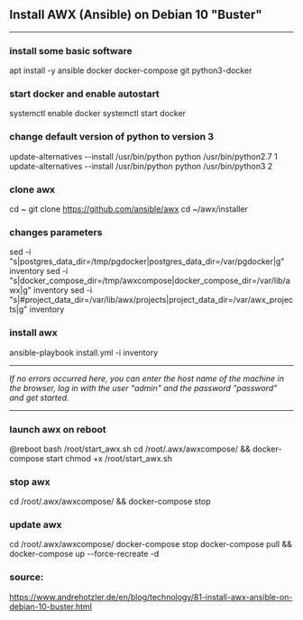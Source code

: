 ## Install AWX (Ansible) on Debian 10 "Buster"
---

### install some basic software
apt install -y ansible docker docker-compose git python3-docker

### start docker and enable autostart
systemctl enable docker
systemctl start docker

### change default version of python to version 3
update-alternatives --install /usr/bin/python python /usr/bin/python2.7 1
update-alternatives --install /usr/bin/python python /usr/bin/python3 2

### clone awx
cd ~
git clone https://github.com/ansible/awx
cd ~/awx/installer

### changes parameters
sed -i "s|postgres_data_dir=/tmp/pgdocker|postgres_data_dir=/var/pgdocker|g" inventory
sed -i "s|docker_compose_dir=/tmp/awxcompose|docker_compose_dir=/var/lib/awx|g" inventory
sed -i "s|#project_data_dir=/var/lib/awx/projects|project_data_dir=/var/awx_projects|g" inventory

### install awx
ansible-playbook install.yml -i inventory

---

*If no errors occurred here, you can enter the host name of the machine in the browser, log in with the user 
"admin" and the password "password" and get started.*

---

### launch awx on reboot
@reboot bash /root/start_awx.sh
cd /root/.awx/awxcompose/ && docker-compose start
chmod +x /root/start_awx.sh

### stop awx 
cd /root/.awx/awxcompose/ && docker-compose stop

### update awx
cd /root/.awx/awxcompose/
docker-compose stop
docker-compose pull && docker-compose up --force-recreate -d

### source:
https://www.andrehotzler.de/en/blog/technology/81-install-awx-ansible-on-debian-10-buster.html
